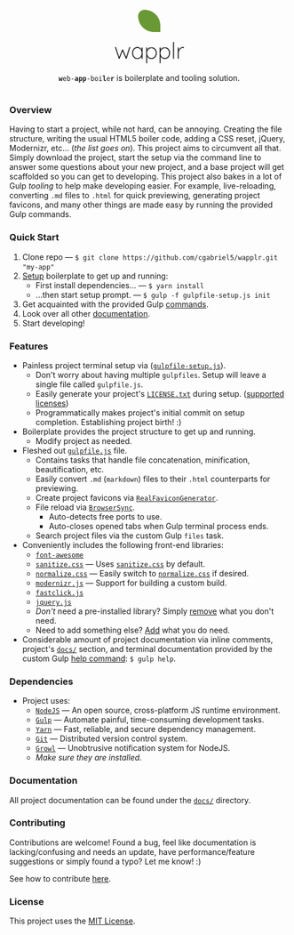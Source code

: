 <p align="center"><img src="/docs/branding/leaf-216.png?raw=true" alt="logo-leaf" width="8%"></p>
<p align="center"><img src="/docs/branding/text.png?raw=true" alt="logo-text" width="25%"></p>
<p align="center"><code><b>w</b>eb-<b>app</b>-boi<b>l</b>e<b>r</b></code> is boilerplate and tooling solution.</p>
<h1></h1>

### Overview

Having to start a project, while not hard, can be annoying. Creating the file structure, writing the usual HTML5 boiler code, adding a CSS reset, jQuery, Modernizr, etc... (*the list goes on*). This project aims to circumvent all that. Simply download the project, start the setup via the command line to answer some questions about your new project, and a base project will get scaffolded so you can get to developing. This project also bakes in a lot of Gulp *tooling* to help make developing easier. For example, live-reloading, converting `.md` files to `.html` for quick previewing, generating project favicons, and many other things are made easy by running the provided Gulp commands. 

### Quick Start
1. Clone repo &mdash; `$ git clone https://github.com/cgabriel5/wapplr.git "my-app"`
2. [Setup](/docs/setup.md) boilerplate to get up and running:
	- First install dependencies... &mdash; `$ yarn install`
	- ...then start setup prompt. &mdash; `$ gulp -f gulpfile-setup.js init`
3. Get acquainted with the provided Gulp [commands](/docs/commands.md).
4. Look over all other [documentation](/docs/).
5. Start developing!

### Features

- Painless project terminal setup via ([`gulpfile-setup.js`](/gulpfile-setup.js)).
	- Don't worry about having multiple `gulpfiles`. Setup will leave a single file called `gulpfile.js`.
	- Easily generate your project's [`LICENSE.txt`](/LICENSE.txt) during setup. ([supported licenses](https://github.com/sdgluck/create-license/tree/master/licenses))
	- Programmatically makes project's initial commit on setup completion. Establishing project birth! :)
- Boilerplate provides the project structure to get up and running.
	- Modify project as needed.
- Fleshed out [`gulpfile.js`](/gulpfile-main.js) file.
	- Contains tasks that handle file concatenation, minification, beautification, etc.
	- Easily convert `.md` (`markdown`) files to their `.html` counterparts for previewing.
	- Create project favicons via [`RealFaviconGenerator`](https://realfavicongenerator.net/).
	- File reload via [`BrowserSync`](https://www.browsersync.io/).
		- Auto-detects free ports to use.
		- Auto-closes opened tabs when Gulp terminal process ends.
	- Search project files via the custom Gulp `files` task.
- Conveniently includes the following front-end libraries:
	- [`font-awesome`](http://fontawesome.io/)
	- [`sanitize.css`](https://jonathantneal.github.io/sanitize.css/) &mdash; Uses [`sanitize.css`](https://jonathantneal.github.io/sanitize.css/) by default.
	- [`normalize.css`](http://necolas.github.io/normalize.css/) &mdash; Easily switch to [`normalize.css`](http://necolas.github.io/normalize.css/) if desired.
	- [`modernizr.js`](https://modernizr.com/) &mdash; Support for building a custom build.
	- [`fastclick.js`](https://labs.ft.com/fastclick/)
	- [`jquery.js`](https://jquery.com/)
	- *Don't* need a pre-installed library? Simply [remove](/docs/vendor.md#remove) what you don't need.
	- Need to add something else? [Add](/docs/vendor.md#add) what you do need.
- Considerable amount of project documentation via inline comments, project's [`docs/`](/docs/) section, and terminal documentation provided by the custom Gulp [help command](/docs/commands.md): `$ gulp help`.

### Dependencies

- Project uses:
	- [`NodeJS`](https://nodejs.org/en/) &mdash; An open source, cross-platform JS runtime environment.
	- [`Gulp`](https://gulpjs.com/) &mdash; Automate painful, time-consuming development tasks.
	- [`Yarn`](https://yarnpkg.com/en/) &mdash; Fast, reliable, and secure dependency management.
	- [`Git`](https://git-scm.com/) &mdash; Distributed version control system.
	- [`Growl`](https://github.com/tj/node-growl/) &mdash; Unobtrusive notification system for NodeJS.
	- *Make sure they are installed.*

### Documentation

All project documentation can be found under the [`docs/`](/docs/) directory.

### Contributing

Contributions are welcome! Found a bug, feel like documentation is lacking/confusing and needs an update, have performance/feature suggestions or simply found a typo? Let me know! :)

See how to contribute [here](/CONTRIBUTING.md).

### License

This project uses the [MIT License](/LICENSE.txt).
